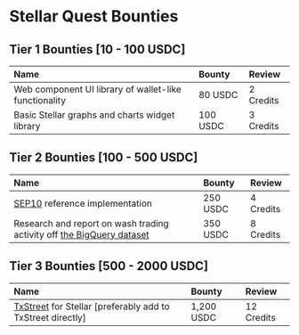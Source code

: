 # Stellar Quest Bounties

## Tier 1 Bounties [10 - 100 USDC]
| Name | Bounty | Review
| :- | :- | :-
| Web component UI library of wallet-like functionality | 80 USDC | 2 Credits
| Basic Stellar graphs and charts widget library | 100 USDC | 3 Credits

## Tier 2 Bounties [100 - 500 USDC]
| Name | Bounty | Review
| :- | :- | :-
| [SEP10](https://github.com/stellar/stellar-protocol/blob/master/ecosystem/sep-0010.md) reference implementation | 250 USDC | 4 Credits
| Research and report on wash trading activity off [the BigQuery dataset](https://www.stellar.org/developers-blog/try-our-new-analytics-dataset?locale=en) | 350 USDC | 8 Credits

## Tier 3 Bounties [500 - 2000 USDC]
| Name | Bounty | Review
| :- | :- | :-
| [TxStreet](https://txstreet.com/) for Stellar [preferably add to TxStreet directly] | 1,200 USDC | 12 Credits
